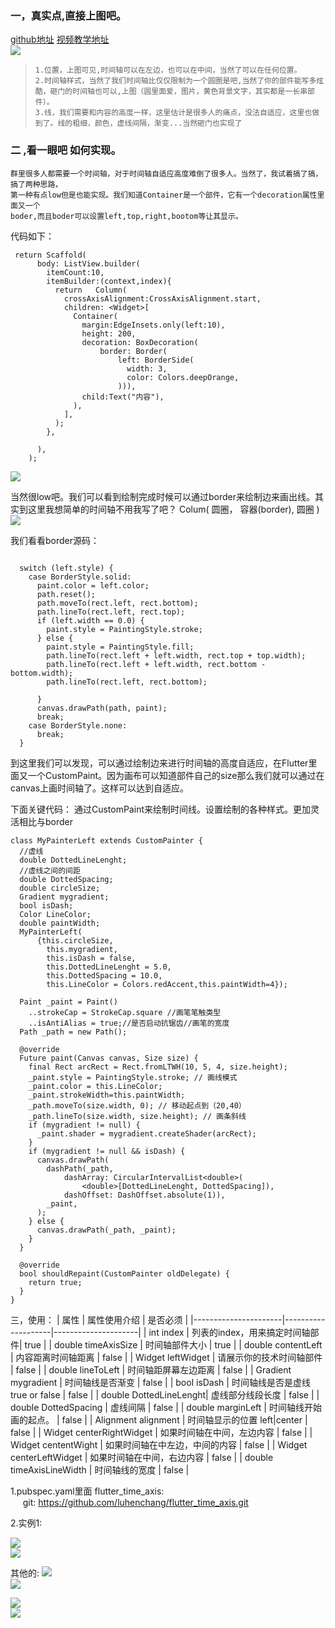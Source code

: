### 一，真实点,直接上图吧。
[github地址](https://github.com/luhenchang/flutter_time_axis) 
[视频教学地址](https://member.bilibili.com/v2#/upload-manager/article)  
![](https://user-gold-cdn.xitu.io/2019/6/24/16b87f5b67e6644e?w=2880&h=1636&f=png&s=2132827)

> `1.位置，上图可见,时间轴可以在左边，也可以在中间，当然了可以在任何位置。`  
  `2.时间轴样式，当然了我们时间轴比仅仅限制为一个圆圈是吧,当然了你的部件能写多炫酷，砸门的时间轴也可以,上图（圆里面爱，图片，黄色背景文字，其实都是一长串部件）。`   
  `3.线，我们需要和内容的高度一样，这里估计是很多人的痛点，没法自适应，这里也做到了。线的粗细，颜色，虚线间隔，渐变...当然砸门也实现了`

### 二 ,看一眼吧 如何实现。
    群里很多人都需要一个时间轴，对于时间轴自适应高度难倒了很多人。当然了，我试着搞了搞，搞了两种思路， 
    第一种有点low但是也能实现。我们知道Container是一个部件，它有一个decoration属性里面又一个  
    boder,而且boder可以设置left,top,right,bootom等让其显示。

代码如下：
    
```
 return Scaffold(
      body: ListView.builder(
        itemCount:10,
        itemBuilder:(context,index){
          return   Column(
            crossAxisAlignment:CrossAxisAlignment.start,
            children: <Widget>[
              Container(
                margin:EdgeInsets.only(left:10),
                height: 200,
                decoration: BoxDecoration(
                    border: Border(
                        left: BorderSide(
                          width: 3,
                          color: Colors.deepOrange,
                        ))),
                child:Text("内容"),
              ),
            ],
          );
        },

      ),
    );
```

![](https://user-gold-cdn.xitu.io/2019/6/24/16b882bbf92c5f52?w=632&h=1252&f=png&s=500230)  

当然很low吧。我们可以看到绘制完成时候可以通过border来绘制边来画出线。其实到这里我想简单的时间轴不用我写了吧？
Colum(
  圆圈，
  容器(border),
  圆圈
)  
![](https://user-gold-cdn.xitu.io/2019/6/24/16b88374f5194ce9?w=632&h=1252&f=png&s=377942)

我们看看border源码：

```

  switch (left.style) {
    case BorderStyle.solid:
      paint.color = left.color;
      path.reset();
      path.moveTo(rect.left, rect.bottom);
      path.lineTo(rect.left, rect.top);
      if (left.width == 0.0) {
        paint.style = PaintingStyle.stroke;
      } else {
        paint.style = PaintingStyle.fill;
        path.lineTo(rect.left + left.width, rect.top + top.width);
        path.lineTo(rect.left + left.width, rect.bottom - bottom.width);
        path.lineTo(rect.left, rect.bottom);

      }
      canvas.drawPath(path, paint);
      break;
    case BorderStyle.none:
      break;
  }
```
到这里我们可以发现，可以通过绘制边来进行时间轴的高度自适应，在Flutter里面又一个CustomPaint。因为画布可以知道部件自己的size那么我们就可以通过在canvas上画时间轴了。这样可以达到自适应。

下面关键代码：
通过CustomPaint来绘制时间线。设置绘制的各种样式。更加灵活相比与border
```
class MyPainterLeft extends CustomPainter {
  //虚线
  double DottedLineLenght;
  //虚线之间的间距
  double DottedSpacing;
  double circleSize;
  Gradient mygradient;
  bool isDash;
  Color LineColor;
  double paintWidth;
  MyPainterLeft(
      {this.circleSize,
        this.mygradient,
        this.isDash = false,
        this.DottedLineLenght = 5.0,
        this.DottedSpacing = 10.0,
        this.LineColor = Colors.redAccent,this.paintWidth=4});

  Paint _paint = Paint()
    ..strokeCap = StrokeCap.square //画笔笔触类型
    ..isAntiAlias = true;//是否启动抗锯齿//画笔的宽度
  Path _path = new Path();

  @override
  Future paint(Canvas canvas, Size size) {
    final Rect arcRect = Rect.fromLTWH(10, 5, 4, size.height);
    _paint.style = PaintingStyle.stroke; // 画线模式
    _paint.color = this.LineColor;
    _paint.strokeWidth=this.paintWidth;
    _path.moveTo(size.width, 0); // 移动起点到（20,40）
    _path.lineTo(size.width, size.height); // 画条斜线
    if (mygradient != null) {
      _paint.shader = mygradient.createShader(arcRect);
    }
    if (mygradient != null && isDash) {
      canvas.drawPath(
        dashPath(_path,
            dashArray: CircularIntervalList<double>(
                <double>[DottedLineLenght, DottedSpacing]),
            dashOffset: DashOffset.absolute(1)),
        _paint,
      );
    } else {
      canvas.drawPath(_path, _paint);
    }
  }

  @override
  bool shouldRepaint(CustomPainter oldDelegate) {
    return true;
  }
}
```

三，使用： 
| 属性                 | 属性使用介绍       |  是否必须           |
|----------------------|--------------------|---------------------|
| int index            | 列表的index，用来搞定时间轴部件|   true     |
| double timeAxisSize  | 时间轴部件大小    |             true            |
| double contentLeft | 内容距离时间轴距离      | false       |
| Widget leftWidget | 请展示你的技术时间轴部件      | false       |
| double lineToLeft | 时间轴距屏幕左边距离     | false       |
| Gradient mygradient | 时间轴线是否渐变      | false       |
| bool isDash | 时间轴线是否是虚线 true or false     | false       |
| double DottedLineLenght| 虚线部分线段长度      | false       |
| double DottedSpacing | 虚线间隔      | false       |
| double marginLeft | 时间轴线开始画的起点。      | false       |
| Alignment alignment | 时间轴显示的位置  left|center      | false       |
| Widget centerRightWidget | 如果时间轴在中间，左边内容      | false       |
| Widget cententWight | 如果时间轴在中左边，中间的内容      | false       |
| Widget centerLeftWidget | 如果时间轴在中间，右边内容     | false       |
| double timeAxisLineWidth | 时间轴线的宽度      | false       |





 1.pubspec.yaml里面
   flutter_time_axis:  
    &nbsp;&nbsp;&nbsp;&nbsp;&nbsp;git: https://github.com/luhenchang/flutter_time_axis.git
    
2.实例1:

![](https://user-gold-cdn.xitu.io/2019/6/24/16b8854b03df617e?w=828&h=666&f=png&s=172056)  
![](https://user-gold-cdn.xitu.io/2019/6/24/16b884fb7573664f?w=632&h=1252&f=png&s=116245)

其他的:
![](https://user-gold-cdn.xitu.io/2019/6/24/16b88557b59c82c2?w=632&h=1252&f=png&s=114044)  
![](https://user-gold-cdn.xitu.io/2019/6/24/16b8855a11241c18?w=632&h=1252&f=png&s=109617)

![](https://user-gold-cdn.xitu.io/2019/6/24/16b88560a0f63f39?w=632&h=1252&f=png&s=110027)  
![](https://user-gold-cdn.xitu.io/2019/6/24/16b88564fa4dab81?w=2880&h=1636&f=png&s=2132827)




  